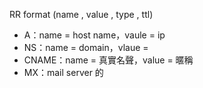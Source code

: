 RR format (name , value , type , ttl)
* A：name = host name，vaule = ip 
* NS：name = domain，vlaue = 
* CNAME：name = 真實名聲，value = 暱稱
* MX：mail server 的
